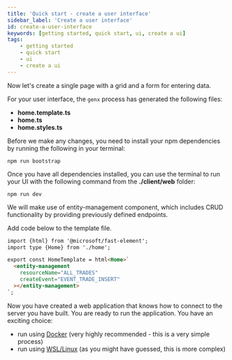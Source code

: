 ```yaml
---
title: 'Quick start - create a user interface'
sidebar_label: 'Create a user interface'
id: create-a-user-interface
keywords: [getting started, quick start, ui, create a ui]
tags:
    - getting started
    - quick start
    - ui
    - create a ui
---
```


Now let's create a single page with a grid and a form for entering data.

For your user interface, the `genx` process has generated the following files:

- **home.template.ts**
- **home.ts**
- **home.styles.ts**

Before we make any changes, you need to install your npm dependencies by running the following in your terminal:

```shell title="./client"
npm run bootstrap
```

Once you have all dependencies installed, you can use the terminal to run your UI with the following command from the **./client/web** folder:

```shell title="./client/web"
npm run dev
```

We will make use of entity-management component, which includes CRUD functionality by providing previously defined endpoints.

Add code below to the template file.

```html {5-8} title="home.template.ts"
import {html} from '@microsoft/fast-element';
import type {Home} from './home';

export const HomeTemplate = html<Home>`
  <entity-management
    resourceName="ALL_TRADES"
    createEvent="EVENT_TRADE_INSERT"
  ></entity-management>
`;
```

  
Now you have created a web application that knows how to connect to the server you have built. You are ready to run the application. You have an exciting choice:

- run using [Docker](../../../getting-started/quick-start/run-the-application-docker/) (very highly recommended - this is a very simple process)
- run using [WSL/Linux](../../../getting-started/quick-start/run-the-application/) (as you might have guessed, this is more complex)